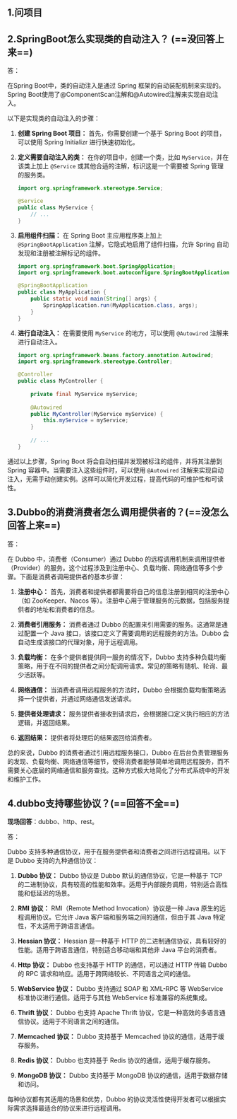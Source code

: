 ## 1.问项目

## 2.SpringBoot怎么实现类的自动注入？ (==没回答上来==)
答：

在Spring Boot中，类的自动注入是通过 Spring 框架的自动装配机制来实现的。Spring Boot使用了@ComponentScan注解和@Autowired注解来实现自动注入。

以下是实现类的自动注入的步骤：

1. **创建 Spring Boot 项目：** 首先，你需要创建一个基于 Spring Boot 的项目，可以使用 Spring Initializr 进行快速初始化。

2. **定义需要自动注入的类：** 在你的项目中，创建一个类，比如 `MyService`，并在该类上加上 `@Service` 或其他合适的注解，标识这是一个需要被 Spring 管理的服务类。

   ```java
   import org.springframework.stereotype.Service;
   
   @Service
   public class MyService {
       // ...
   }
   ```

3. **启用组件扫描：** 在 Spring Boot 主应用程序类上加上 `@SpringBootApplication` 注解，它隐式地启用了组件扫描，允许 Spring 自动发现和注册被注解标记的组件。

   ```java
   import org.springframework.boot.SpringApplication;
   import org.springframework.boot.autoconfigure.SpringBootApplication;
   
   @SpringBootApplication
   public class MyApplication {
       public static void main(String[] args) {
           SpringApplication.run(MyApplication.class, args);
       }
   }
   ```

4. **进行自动注入：** 在需要使用 `MyService` 的地方，可以使用 `@Autowired` 注解来进行自动注入。

   ```java
   import org.springframework.beans.factory.annotation.Autowired;
   import org.springframework.stereotype.Controller;
   
   @Controller
   public class MyController {
       
       private final MyService myService;
       
       @Autowired
       public MyController(MyService myService) {
           this.myService = myService;
       }
       
       // ...
   }
   ```

通过以上步骤，Spring Boot 将会自动扫描并发现被标注的组件，并将其注册到 Spring 容器中。当需要注入这些组件时，可以使用 `@Autowired` 注解来实现自动注入，无需手动创建实例。这样可以简化开发过程，提高代码的可维护性和可读性。


## 3.Dubbo的消费消费者怎么调用提供者的？(==没怎么回答上来==)
答：

在 Dubbo 中，消费者（Consumer）通过 Dubbo 的远程调用机制来调用提供者（Provider）的服务。这个过程涉及到注册中心、负载均衡、网络通信等多个步骤。下面是消费者调用提供者的基本步骤：

1. **注册中心：** 首先，消费者和提供者都需要将自己的信息注册到相同的注册中心（如 ZooKeeper、Nacos 等）。注册中心用于管理服务的元数据，包括服务提供者的地址和消费者的信息。

2. **消费者引用服务：** 消费者通过 Dubbo 的配置来引用需要的服务。这通常是通过配置一个 Java 接口，该接口定义了需要调用的远程服务的方法。Dubbo 会自动生成该接口的代理对象，用于远程调用。

3. **负载均衡：** 在多个提供者提供同一服务的情况下，Dubbo 支持多种负载均衡策略，用于在不同的提供者之间分配调用请求。常见的策略有随机、轮询、最少活跃等。

4. **网络通信：** 当消费者调用远程服务的方法时，Dubbo 会根据负载均衡策略选择一个提供者，并通过网络通信发送请求。

5. **提供者处理请求：** 服务提供者接收到请求后，会根据接口定义执行相应的方法逻辑，并返回结果。

6. **返回结果：** 提供者将处理后的结果返回给消费者。

总的来说，Dubbo 的消费者通过引用远程服务接口，Dubbo 在后台负责管理服务的发现、负载均衡、网络通信等细节，使得消费者能够简单地调用远程服务，而不需要关心底层的网络通信和服务查找。这种方式极大地简化了分布式系统中的开发和维护工作。



## 4.dubbo支持哪些协议？(==回答不全==)
**现场回答**：dubbo、http、rest。

答：

Dubbo 支持多种通信协议，用于在服务提供者和消费者之间进行远程调用。以下是 Dubbo 支持的九种通信协议：

1. **Dubbo 协议：** Dubbo 协议是 Dubbo 默认的通信协议，它是一种基于 TCP 的二进制协议，具有较高的性能和效率。适用于内部服务调用，特别适合高性能和低延迟的场景。

2. **RMI 协议：** RMI（Remote Method Invocation）协议是一种 Java 原生的远程调用协议。它允许 Java 客户端和服务端之间的通信，但由于其 Java 特定性，不太适用于跨语言通信。

3. **Hessian 协议：** Hessian 是一种基于 HTTP 的二进制通信协议，具有较好的性能。适用于跨语言通信，特别适合移动端和其他非 Java 平台的消费者。

4. **Http 协议：** Dubbo 也支持基于 HTTP 的通信，可以通过 HTTP 传输 Dubbo 的 RPC 请求和响应。适用于跨网络较长、不同语言之间的通信。

5. **WebService 协议：** Dubbo 支持通过 SOAP 和 XML-RPC 等 WebService 标准协议进行通信。适用于与其他 WebService 标准兼容的系统集成。

6. **Thrift 协议：** Dubbo 也支持 Apache Thrift 协议，它是一种高效的多语言通信协议。适用于不同语言之间的通信。

7. **Memcached 协议：** Dubbo 支持基于 Memcached 协议的通信，适用于缓存服务。

8. **Redis 协议：** Dubbo 也支持基于 Redis 协议的通信，适用于缓存服务。

9. **MongoDB 协议：** Dubbo 支持基于 MongoDB 协议的通信，适用于数据存储和访问。

每种协议都有其适用的场景和优势，Dubbo 的协议灵活性使得开发者可以根据实际需求选择最适合的协议来进行远程调用。




